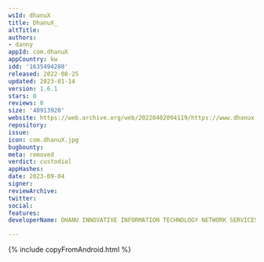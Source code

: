 ```yaml
---
wsId: dhanuX
title: DhanuX_
altTitle: 
authors:
- danny
appId: com.dhanuX
appCountry: kw
idd: '1635494280'
released: 2022-08-25
updated: 2023-01-14
version: 1.6.1
stars: 0
reviews: 0
size: '40913920'
website: https://web.archive.org/web/20220402094119/https://www.dhanux.com/
repository: 
issue: 
icon: com.dhanuX.jpg
bugbounty: 
meta: removed
verdict: custodial
appHashes: 
date: 2023-09-04
signer: 
reviewArchive: 
twitter: 
social: 
features: 
developerName: DHANU INNOVATIVE INFORMATION TECHNOLOGY NETWORK SERVICES CO.

---
```


{% include copyFromAndroid.html %}
